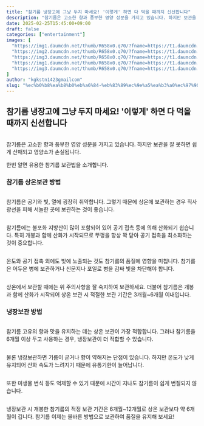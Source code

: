 ```yaml
---
title: "참기름 냉장고에 그냥 두지 마세요! '이렇게' 하면 다 먹을 때까지 신선합니다"
description: "참기름은 고소한 향과 풍부한 영양 성분을 가지고 있습니다. 하지만 보관을 잘 못하면 쉽게 산패되고 영양소가 손실됩니다."
date: 2025-02-25T15:45:00+09:00
draft: false
categories: ["entertainment"]
images: [
  "https://img1.daumcdn.net/thumb/R658x0.q70/?fname=https://t1.daumcdn.net/news/202502/26/tenbody/20250226070002557kxfo.jpg"
  "https://img2.daumcdn.net/thumb/R658x0.q70/?fname=https://t1.daumcdn.net/news/202502/26/tenbody/20250226070002906nrym.jpg"
  "https://img3.daumcdn.net/thumb/R658x0.q70/?fname=https://t1.daumcdn.net/news/202502/26/tenbody/20250226070003062nldd.jpg"
  "https://img1.daumcdn.net/thumb/R658x0.q70/?fname=https://t1.daumcdn.net/news/202502/26/tenbody/20250226070003266ddpx.jpg"
  "https://img3.daumcdn.net/thumb/R658x0.q70/?fname=https://t1.daumcdn.net/news/202502/26/tenbody/20250226070003464rrej.jpg"
]
author: "kgkstn1423gmailcom"
slug: "%ec%b0%b8%ea%b8%b0%eb%a6%84-%eb%83%89%ec%9e%a5%ea%b3%a0%ec%97%90-%ea%b7%b8%eb%83%a5-%eb%91%90%ec%a7%80-%eb%a7%88%ec%84%b8%ec%9a%94-%ec%9d%b4%eb%a0%87%ea%b2%8c-%ed%95%98%eb%a9%b4-%eb%8b%a4"
---
```


<h2 >참기름 냉장고에 그냥 두지 마세요! '이렇게' 하면 다 먹을 때까지 신선합니다</h2> <figure ><img src="https://img1.daumcdn.net/thumb/R658x0.q70/?fname=https://t1.daumcdn.net/news/202502/26/tenbody/20250226070002557kxfo.jpg" alt=""/></figure> <p>참기름은 고소한 향과 풍부한 영양 성분을 가지고 있습니다. 하지만 보관을 잘 못하면 쉽게 산패되고 영양소가 손실됩니다.</p> <p>한번 알면 유용한 참기름 보관법을 소개합니다.</p> <h3 >참기름 상온보관 방법</h3> <figure ><img src="https://img2.daumcdn.net/thumb/R658x0.q70/?fname=https://t1.daumcdn.net/news/202502/26/tenbody/20250226070002906nrym.jpg" alt=""/></figure> <p>참기름은 공기와 빛, 열에 굉장히 취약합니다. 그렇기 때문에 상온에 보관하는 경우 직사광선을 피해 서늘한 곳에 보관하는 것이 좋습니다.</p> <figure ><img src="https://img3.daumcdn.net/thumb/R658x0.q70/?fname=https://t1.daumcdn.net/news/202502/26/tenbody/20250226070003062nldd.jpg" alt=""/></figure> <p>참기름에는 불포화 지방산이 많이 포함되어 있어 공기 접촉 등에 의해 산화되기 쉽습니다. 특히 개봉과 함께 산화가 시작되므로 뚜껑을 항상 꽉 닫아 공기 접촉을 최소화하는 것이 중요합니다.</p> <figure ><img src="https://img1.daumcdn.net/thumb/R658x0.q70/?fname=https://t1.daumcdn.net/news/202502/26/tenbody/20250226070003266ddpx.jpg" alt=""/></figure> <p>온도와 공기 접촉 외에도 빛에 노출되는 것도 참기름의 품질에 영향을 미칩니다. 참기름은 어두운 병에 보관하거나 신문지나 포일로 병을 감싸 빛을 차단해야 합니다.</p> <figure ><img src="https://img3.daumcdn.net/thumb/R658x0.q70/?fname=https://t1.daumcdn.net/news/202502/26/tenbody/20250226070003464rrej.jpg" alt=""/></figure> <p>상온에서 보관할 때에는 위 주의사항을 잘 숙지하여 보관하세요. 더불어 참기름은 개봉과 함께 산화가 시작되어 상온 보관 시 적절한 보관 기간은 3개월~6개월 이내입니다.</p> <h3 >냉장보관 방법</h3> <figure ><img src="https://img4.daumcdn.net/thumb/R658x0.q70/?fname=https://t1.daumcdn.net/news/202502/26/tenbody/20250226070003669adit.jpg" alt=""/></figure> <p>참기름 고유의 향과 맛을 유지하는 데는 상온 보관이 가장 적합합니다. 그러나 참기름을 6개월 이상 두고 사용하는 경우, 냉장보관이 더 적합할 수 있습니다.</p> <figure ><img src="https://img3.daumcdn.net/thumb/R658x0.q70/?fname=https://t1.daumcdn.net/news/202502/26/tenbody/20250226070003842bpaf.jpg" alt=""/></figure> <p>물론 냉장보관하면 기름이 굳거나 향이 약해지는 단점이 있습니다. 하지만 온도가 낮게 유지되어 산화 속도가 느려지기 때문에 유통기한이 늘어납니다.</p> <figure ><img src="https://img1.daumcdn.net/thumb/R658x0.q70/?fname=https://t1.daumcdn.net/news/202502/26/tenbody/20250226070004041osfi.jpg" alt=""/></figure> <p>또한 미생물 번식 등도 억제할 수 있기 때문에 시간이 지나도 참기름이 쉽게 변질되지 않습니다.</p> <figure ><img src="https://img2.daumcdn.net/thumb/R658x0.q70/?fname=https://t1.daumcdn.net/news/202502/26/tenbody/20250226070004272oxal.jpg" alt=""/></figure> <p>냉장보관 시 개봉한 참기름의 적정 보관 기간은 6개월~12개월로 상온 보관보다 약 6개월이 깁니다. 참기름 이제는 올바른 방법으로 보관하여 품질을 유지해 보세요!</p>